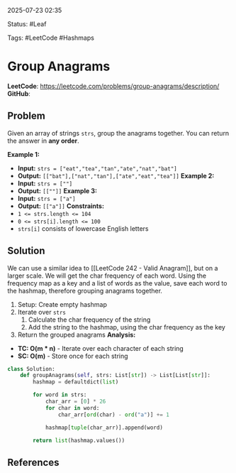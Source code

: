 2025-07-23 02:35

Status: #Leaf

Tags: #LeetCode #Hashmaps

# Group Anagrams
**LeetCode**: https://leetcode.com/problems/group-anagrams/description/
**GitHub**:
## Problem
Given an array of strings `strs`, group the anagrams together. You can return the answer in **any order**.

**Example 1:**
- **Input:** `strs = ["eat","tea","tan","ate","nat","bat"]`
- **Output:** `[["bat"],["nat","tan"],["ate","eat","tea"]]`
**Example 2:**
- **Input:** `strs = [""]`
- **Output:** `[[""]]`
**Example 3:**
- **Input:** `strs = ["a"]`
- **Output:** `[["a"]]`
**Constraints:**
- `1 <= strs.length <= 104`
- `0 <= strs[i].length <= 100`
- `strs[i]` consists of lowercase English letters
## Solution
We can use a similar idea to [[LeetCode 242 - Valid Anagram]], but on a larger scale. We will get the char frequency of each word. Using the frequency map as a key and a list of words as the value, save each word to the hashmap, therefore grouping anagrams together.
1) Setup: Create empty hashmap
2) Iterate over `strs`
	1) Calculate the char frequency of the string
	2) Add the string to the hashmap, using the char frequency as the key
3) Return the grouped anagrams
**Analysis:**
- **TC: O(m * n)** - Iterate over each character of each string
- **SC: O(m)** - Store once for each string
```python
class Solution:
    def groupAnagrams(self, strs: List[str]) -> List[List[str]]:
        hashmap = defaultdict(list)

        for word in strs:
            char_arr = [0] * 26
            for char in word:
                char_arr[ord(char) - ord("a")] += 1

            hashmap[tuple(char_arr)].append(word)

        return list(hashmap.values())
```
## References
